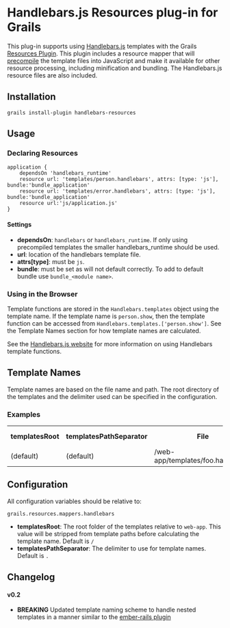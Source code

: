 # Handlebars.js Resources plug-in for Grails

This plug-in supports using [Handlebars.js](http://handlebarsjs.com/) templates with the Grails [Resources Plugin](http://www.grails.org/plugin/resources).
This plugin includes a resource mapper that will [precompile](http://handlebarsjs.com/precompilation.html) the template files into JavaScript and
make it available for other resource processing, including minification and bundling. The Handlebars.js resource files are also included.

## Installation

    grails install-plugin handlebars-resources

## Usage

### Declaring Resources

    application {
        dependsOn 'handlebars_runtime'
        resource url: 'templates/person.handlebars', attrs: [type: 'js'], bundle:'bundle_application'
        resource url: 'templates/error.handlebars', attrs: [type: 'js'], bundle:'bundle_application'
        resource url:'js/application.js'
    }

#### Settings

*   **dependsOn**: `handlebars` or `handlebars_runtime`. If only using precompiled templates the smaller handlebars_runtime should be used.
*   **url**: location of the handlebars template file.
*   **attrs[type]**: must be `js`.
*   **bundle**: must be set as will not default correctly. To add to default bundle use `bundle_<module name>`.

### Using in the Browser

Template functions are stored in the `Handlebars.templates` object using the template name. If the template name is
`person.show`, then the template function can be accessed from `Handlebars.templates.['person.show']`. See the Template Names section for how template names are calculated.

See the [Handlebars.js website](http://handlebarsjs.com/) for more information on using Handlebars template functions.

## Template Names

Template names are based on the file name and path. The root directory of the templates and the delimiter used can be specified in the configuration.

### Examples

<table>
  <tr>
    <th>templatesRoot</th> <th>templatesPathSeparator</th> <th>File</th> <th>Template Name</th>
  </tr>
  <tr>
    <td>(default)</td> <td>(default)</td> <td>/web-app/templates/foo.handlebars</td> <td>templates.foo</td>
    <td>templates</td> <td>(default)</td> <td>/web-app/templates/foo.handlebars</td> <td>foo</td>
    <td>templates</td> <td>(default)</td> <td>/web-app/templates/person/show.handlebars</td> <td>person.show</td>
    <td>templates</td> <td>-</td> <td>/web-app/templates/person/show.handlebars</td> <td>person-show</td>
  </tr>
</table>

## Configuration

All configuration variables should be relative to:

    grails.resources.mappers.handlebars

*   **templatesRoot**: The root folder of the templates relative to `web-app`. This value will be stripped from template paths before calculating the template name. Default is `/`
*   **templatesPathSeparator**: The delimiter to use for template names. Default is `.`

## Changelog

#### v0.2

*   **BREAKING** Updated template naming scheme to handle nested templates in a manner similar to the [ember-rails plugin](https://github.com/emberjs/ember-rails)